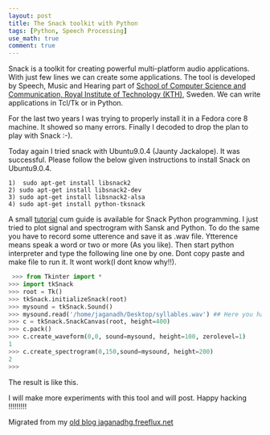 ```yaml
---
layout: post
title: The Snack toolkit with Python
tags: [Python, Speech Processing]
use_math: true
comment: true
---
```

Snack is a toolkit for creating powerful multi-platform audio applications. With just few lines we can create some applications. The tool is developed by Speech, Music and Hearing part of [School of Computer Science and Communication, Royal Institute of Technology (KTH)](http://www.speech.kth.se/snack/index.html), Sweden. We can write applications in Tcl/Tk or in Python. 

For the last two years I was trying to properly install it in a Fedora core 8 machine. It showed so many errors. Finally I decoded to drop the plan to play with Snack :-). 

Today again I tried snack with Ubuntu9.0.4 (Jaunty Jackalope). It was successful. Please follow the below given instructions to install Snack on Ubuntu9.0.4.

    1)  sudo apt-get install libsnack2
    2) sudo apt-get install libsnack2-dev
    3) sudo apt-get install libsnack2-alsa
    4) sudo apt-get install python-tksnack 

A small [tutorial](http://www.speech.kth.se/snack/man/snack2.2/python-man.html) cum guide is available for Snack Python programming. I just tried to plot signal and spectrogram with Sansk and Python. To do the same you have to record some utterence and save it as .wav file. Ytterence means speak a word or two or more (As you like).
Then start python interpreter and type the following line one by one. Dont copy paste and make file to run it. It wont work(I dont know why!!).

```python
 >>> from Tkinter import *
>>> import tkSnack
>>> root = Tk()
>>> tkSnack.initializeSnack(root)
>>> mysound = tkSnack.Sound()
>>> mysound.read('/home/jaganadh/Desktop/syllables.wav') ## Here you have to give the file name of your wav file.
>>> c = tkSnack.SnackCanvas(root, height=400)
>>> c.pack()
>>> c.create_waveform(0,0, sound=mysound, height=100, zerolevel=1)
1
>>> c.create_spectrogram(0,150,sound=mysound, height=200)
2
>>> 
```

The result is like this.


I will make more experiments with this tool and will post.
Happy hacking !!!!!!!!!


Migrated from my [old blog jaganadhg.freeflux.net](https://web.archive.org/web/20160323193721/http://jaganadhg.freeflux.net/blog)
